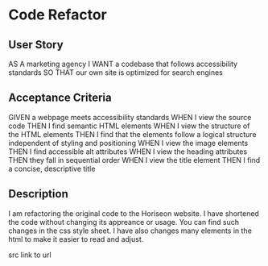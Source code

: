 # Code Refactor 

## User Story
AS A marketing agency
I WANT a codebase that follows accessibility standards
SO THAT our own site is optimized for search engines

## Acceptance Criteria
GIVEN a webpage meets accessibility standards
WHEN I view the source code
THEN I find semantic HTML elements
WHEN I view the structure of the HTML elements
THEN I find that the elements follow a logical structure independent of styling and positioning
WHEN I view the image elements
THEN I find accessible alt attributes
WHEN I view the heading attributes
THEN they fall in sequential order
WHEN I view the title element
THEN I find a concise, descriptive title

## Description
I am refactoring the original code to the Horiseon website. I have shortened the code without changing its appreance or usage. You can find such changes in the css style sheet. I have also changes many elements in the html to make it easier to read and adjust.

src 
link to url